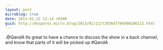 ```yaml
---
layout: post
microblog: true
date: 2013-01-22 12:14 +0300
guid: http://desparoz.micro.blog/2013/01/22/t293647766998106112.html
---
```

.@QandA Its great to have a chance to discuss the show in a back channel, and know that parts of it will be picked up #QandA
